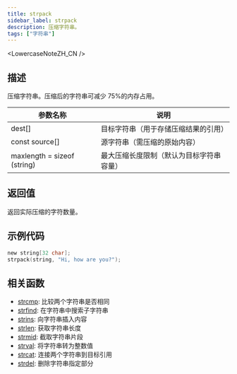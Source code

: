```yaml
---
title: strpack
sidebar_label: strpack
description: 压缩字符串。
tags: ["字符串"]
---
```


<LowercaseNoteZH_CN />

## 描述

压缩字符串。压缩后的字符串可减少 75%的内存占用。

| 参数名称                    | 说明                                     |
| --------------------------- | ---------------------------------------- |
| dest[]                      | 目标字符串（用于存储压缩结果的引用）     |
| const source[]              | 源字符串（需压缩的原始内容）             |
| maxlength = sizeof (string) | 最大压缩长度限制（默认为目标字符串容量） |

## 返回值

返回实际压缩的字符数量。

## 示例代码

```c
new string[32 char];
strpack(string, "Hi, how are you?");
```

## 相关函数

- [strcmp](strcmp): 比较两个字符串是否相同
- [strfind](strfind): 在字符串中搜索子字符串
- [strins](strins): 向字符串插入内容
- [strlen](strlen): 获取字符串长度
- [strmid](strmid): 截取字符串片段
- [strval](strval): 将字符串转为整数值
- [strcat](strcat): 连接两个字符串到目标引用
- [strdel](strdel): 删除字符串指定部分
